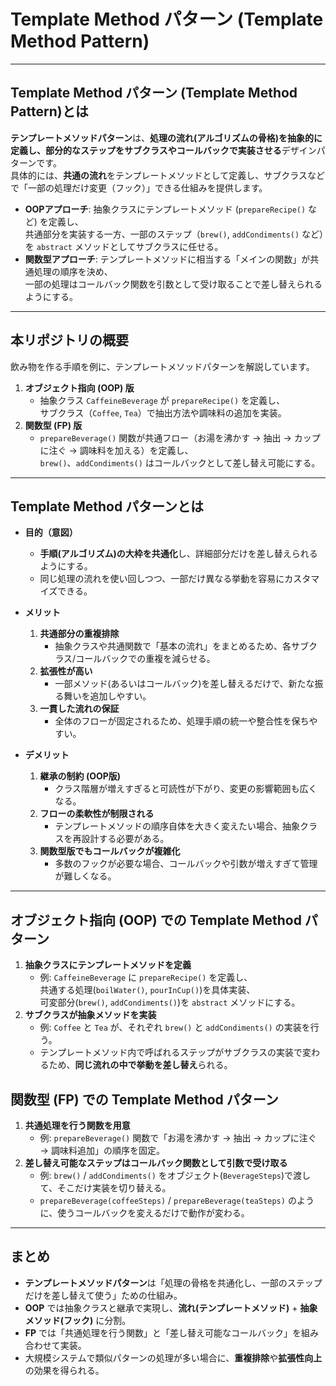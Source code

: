 # Template Method パターン (Template Method Pattern)

---

## Template Method パターン (Template Method Pattern)とは

**テンプレートメソッドパターン**は、**処理の流れ(アルゴリズムの骨格)を抽象的に定義し、部分的なステップをサブクラスやコールバックで実装させる**デザインパターンです。  
具体的には、**共通の流れ**をテンプレートメソッドとして定義し、サブクラスなどで「一部の処理だけ変更（フック）」できる仕組みを提供します。

- **OOPアプローチ**: 抽象クラスにテンプレートメソッド (`prepareRecipe()` など) を定義し、  
  共通部分を実装する一方、一部のステップ（`brew()`, `addCondiments()` など）を `abstract` メソッドとしてサブクラスに任せる。  
- **関数型アプローチ**: テンプレートメソッドに相当する「メインの関数」が共通処理の順序を決め、  
  一部の処理はコールバック関数を引数として受け取ることで差し替えられるようにする。

---

## 本リポジトリの概要

飲み物を作る手順を例に、テンプレートメソッドパターンを解説しています。  

1. **オブジェクト指向 (OOP) 版**  
   - 抽象クラス `CaffeineBeverage` が `prepareRecipe()` を定義し、  
     サブクラス（`Coffee`, `Tea`）で抽出方法や調味料の追加を実装。  
2. **関数型 (FP) 版**  
   - `prepareBeverage()` 関数が共通フロー（お湯を沸かす → 抽出 → カップに注ぐ → 調味料を加える）を定義し、  
     `brew()`、`addCondiments()` はコールバックとして差し替え可能にする。

---

## Template Method パターンとは

- **目的（意図）**
  - **手順(アルゴリズム)の大枠を共通化**し、詳細部分だけを差し替えられるようにする。  
  - 同じ処理の流れを使い回しつつ、一部だけ異なる挙動を容易にカスタマイズできる。

- **メリット**
  1. **共通部分の重複排除**  
     - 抽象クラスや共通関数で「基本の流れ」をまとめるため、各サブクラス/コールバックでの重複を減らせる。
  2. **拡張性が高い**  
     - 一部メソッド(あるいはコールバック)を差し替えるだけで、新たな振る舞いを追加しやすい。
  3. **一貫した流れの保証**  
     - 全体のフローが固定されるため、処理手順の統一や整合性を保ちやすい。

- **デメリット**
  1. **継承の制約 (OOP版)**  
     - クラス階層が増えすぎると可読性が下がり、変更の影響範囲も広くなる。
  2. **フローの柔軟性が制限される**  
     - テンプレートメソッドの順序自体を大きく変えたい場合、抽象クラスを再設計する必要がある。
  3. **関数型版でもコールバックが複雑化**  
     - 多数のフックが必要な場合、コールバックや引数が増えすぎて管理が難しくなる。

---

## オブジェクト指向 (OOP) での Template Method パターン

1. **抽象クラスにテンプレートメソッドを定義**  
   - 例: `CaffeineBeverage` に `prepareRecipe()` を定義し、  
     共通する処理(`boilWater()`, `pourInCup()`)を具体実装、  
     可変部分(`brew()`, `addCondiments()`)を `abstract` メソッドにする。
2. **サブクラスが抽象メソッドを実装**  
   - 例: `Coffee` と `Tea` が、それぞれ `brew()` と `addCondiments()` の実装を行う。  
   - テンプレートメソッド内で呼ばれるステップがサブクラスの実装で変わるため、**同じ流れの中で挙動を差し替え**られる。

## 関数型 (FP) での Template Method パターン

1. **共通処理を行う関数を用意**  
   - 例: `prepareBeverage()` 関数で「お湯を沸かす → 抽出 → カップに注ぐ → 調味料追加」の順序を固定。
2. **差し替え可能なステップはコールバック関数として引数で受け取る**  
   - 例: `brew()` / `addCondiments()` をオブジェクト(`BeverageSteps`)で渡して、そこだけ実装を切り替える。  
   - `prepareBeverage(coffeeSteps)` / `prepareBeverage(teaSteps)` のように、使うコールバックを変えるだけで動作が変わる。

---

## まとめ

- **テンプレートメソッドパターン**は「処理の骨格を共通化し、一部のステップだけを差し替えて使う」ための仕組み。  
- **OOP** では抽象クラスと継承で実現し、**流れ(テンプレートメソッド)** + **抽象メソッド(フック)** に分割。  
- **FP** では「共通処理を行う関数」と「差し替え可能なコールバック」を組み合わせて実装。  
- 大規模システムで類似パターンの処理が多い場合に、**重複排除**や**拡張性向上**の効果を得られる。  
